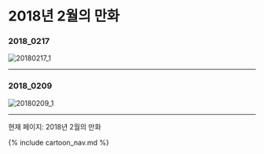 # 2018년 2월의 만화

### 2018_0217
![20180217_1](/2018_02/20180217_1.jpg)

* * *

### 2018_0209
![20180209_1](/2018_02/20180209_1.jpg)

* * *

현재 페이지: 2018년 2월의 만화

{% include cartoon_nav.md %}

